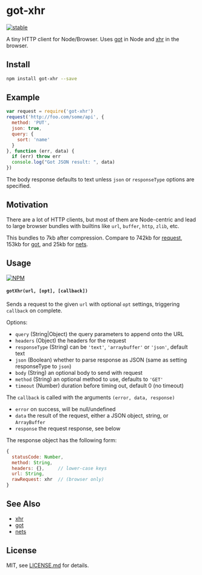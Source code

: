 # got-xhr

[![stable](http://badges.github.io/stability-badges/dist/stable.svg)](http://github.com/badges/stability-badges)

A tiny HTTP client for Node/Browser. Uses [got](https://www.npmjs.com/package/got) in Node and [xhr](https://www.npmjs.com/package/xhr) in the browser.

## Install

```sh
npm install got-xhr --save
```

## Example

```js
var request = require('got-xhr')
request('http://foo.com/some/api', {
  method: 'PUT',
  json: true,
  query: {
    sort: 'name'
  }
}, function (err, data) {
  if (err) throw err
  console.log("Got JSON result: ", data)
})
```

The body response defaults to text unless `json` or `responseType` options are specified.

## Motivation

There are a lot of HTTP clients, but most of them are Node-centric and lead to large browser bundles with builtins like `url`, `buffer`, `http`, `zlib`, etc. 

This bundles to 7kb after compression. Compare to 742kb for [request](https://www.npmjs.com/package/request), 153kb for [got](https://www.npmjs.com/package/got), and 25kb for [nets](https://www.npmjs.com/package/nets).

## Usage

[![NPM](https://nodei.co/npm/got-xhr.png)](https://www.npmjs.com/package/got-xhr)

#### `gotXhr(url, [opt], [callback])`

Sends a request to the given `url` with optional `opt` settings, triggering `callback` on complete.

Options:

- `query` (String|Object) the query parameters to append onto the URL
- `headers` (Object) the headers for the request
- `responseType` (String) can be `'text'`, `'arraybuffer'` or `'json'`, default text
- `json` (Boolean) whether to parse response as JSON (same as setting responseType to `json`)
- `body` (String) an optional body to send with request
- `method` (String) an optional method to use, defaults to `'GET'`
- `timeout` (Number) duration before timing out, default 0 (no timeout)

The `callback` is called with the arguments `(error, data, response)`

- `error` on success, will be null/undefined
- `data` the result of the request, either a JSON object, string, or `ArrayBuffer`
- `response` the request response, see below

The response object has the following form:

```js
{
  statusCode: Number,
  method: String,
  headers: {},     // lower-case keys
  url: String,
  rawRequest: xhr  // (browser only)
}
```

## See Also

- [xhr](https://www.npmjs.com/package/xhr)
- [got](https://www.npmjs.com/package/got)
- [nets](https://www.npmjs.com/package/nets)

## License

MIT, see [LICENSE.md](http://github.com/Jam3/got-xhr/blob/master/LICENSE.md) for details.
